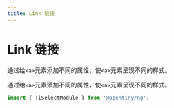 ```yaml
---
title: Link 链接
---
```

# Link 链接

<div class="used-tiny">

通过给`<a>`元素添加不同的属性，使`<a>`元素呈现不同的样式。

</div>

<div class="used-config">

通过给`<a>`元素添加不同的属性，使`<a>`元素呈现不同的样式。

```typescript
import { TiSelectModule } from '@opentiny/ng';
```
</div>
